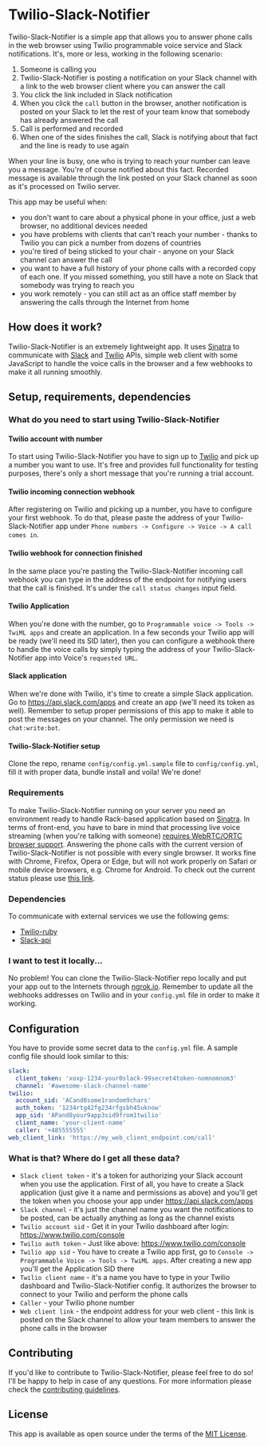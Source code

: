 # Twilio-Slack-Notifier

Twilio-Slack-Notifier is a simple app that allows you to answer phone calls in the web browser using Twilio programmable voice service and Slack notifications. It's, more or less, working in the following scenario:

1. Someone is calling you
2. Twilio-Slack-Notifier is posting a notification on your Slack channel with a link to the web browser client where you can answer the call
3. You click the link included in Slack notification
4. When you click the `call` button in the browser, another notification is posted on your Slack to let the rest of your team know that somebody has already answered the call
5. Call is performed and recorded
6. When one of the sides finishes the call, Slack is notifying about that fact and the line is ready to use again

When your line is busy, one who is trying to reach your number can leave you a message. You're of course notified about this fact. Recorded message is available through the link posted on your Slack channel as soon as it's processed on Twilio server.

This app may be useful when:
* you don't want to care about a physical phone in your office, just a web browser, no additional devices needed
* you have problems with clients that can't reach your number - thanks to Twilio you can pick a number from dozens of countries
* you're tired of being sticked to your chair - anyone on your Slack channel can answer the call
* you want to have a full history of your phone calls with a recorded copy of each one. If you missed something, you still have a note on Slack that somebody was trying to reach you
* you work remotely - you can still act as an office staff member by answering the calls through the Internet from home

## How does it work?

Twilio-Slack-Notifier is an extremely lightweight app. It uses [Sinatra]((https://github.com/sinatra/sinatra)) to communicate with [Slack](https://slack.com) and [Twilio](https://twilio.com) APIs, simple web client with some JavaScript to handle the voice calls in the browser and a few webhooks to make it all running smoothly.

## Setup, requirements, dependencies
### What do you need to start using Twilio-Slack-Notifier
#### Twilio account with number

To start using Twilio-Slack-Notifier you have to sign up to [Twilio](https://www.twilio.com) and pick up a number you want to use. It's free and provides full functionality for testing purposes, there's only a short message that you're running a trial account.

#### Twilio incoming connection webhook

After registering on Twilio and picking up a number, you have to configure your first webhook. To do that, please paste the address of your Twilio-Slack-Notifier app under `Phone numbers -> Configure -> Voice -> A call comes in`.


#### Twilio webhook for connection finished

In the same place you're pasting the Twilio-Slack-Notifier incoming call webhook you can type in the address of the endpoint for notifying users that the call is finished. It's under the `call status changes` input field.

#### Twilio Application

When you're done with the number, go to `Programmable voice -> Tools -> TwiML apps` and create an application. In a few seconds your Twilio app will be ready (we'll need its SID later), then you can configure a webhook there to handle the voice calls by simply typing the address of your Twilio-Slack-Notifier app into Voice's `requested URL`.

#### Slack application

When we're done with Twilio, it's time to create a simple Slack application. Go to https://api.slack.com/apps and create an app (we'll need its token as well). Remember to setup proper permissions of this app to make it able to post the messages on your channel. The only permission we need is `chat:write:bot`.

#### Twilio-Slack-Notifier setup

Clone the repo, rename `config/config.yml.sample` file to `config/config.yml`, fill it with proper data, bundle install and voila! We're done!

### Requirements

To make Twilio-Slack-Notifier running on your server you need an environment ready to handle Rack-based application based on [Sinatra](https://github.com/sinatra/sinatra). In terms of front-end, you have to bare in mind that processing live voice streaming (when you're talking with someone) [requires WebRTC/ORTC browser support](https://support.twilio.com/hc/en-us/articles/223180848-Which-browsers-support-WebRTC-). Answering the phone calls with the current version of Twilio-Slack-Notifier is not possible with every single browser. It works fine with Chrome, Firefox, Opera or Edge, but will not work properly on Safari or mobile device browsers, e.g. Chrome for Android. To check out the current status please use [this link](http://caniuse.com/#search=webrtc).

### Dependencies

To communicate with external services we use the following gems:
* [Twilio-ruby](https://github.com/twilio/twilio-ruby)
* [Slack-api](https://github.com/aki017/slack-ruby-gem)

### I want to test it locally...
No problem! You can clone the Twilio-Slack-Notifier repo locally and put your app out to the Internets through [ngrok.io](https://ngrok.com/). Remember to update all the webhooks addresses on Twilio and in your `config.yml` file in order to make it working.

## Configuration
You have to provide some secret data to the `config.yml` file. A sample config file should look similar to this:

``` yml
slack:
  client_token: 'xoxp-1234-your0slack-99secret4token-nomnomnom3'
  channel: '#awesome-slack-channel-name'
twilio:
  account_sid: 'ACand0some1random9chars'
  auth_token: '1234rtg42fg234rfgsbh45uknow'
  app_sid: 'APand8your9app3sid9from1twilio'
  client_name: 'your-client-name'
  caller: '+485555555'
web_client_link: 'https://my_web_client_endpoint.com/call'

```
### What is that? Where do I get all these data?

* `Slack client token` - it's a token for authorizing your Slack account when you use the application. First of all, you have to create a Slack application (just give it a name and permissions as above) and you'll get the token when you choose your app under https://api.slack.com/apps
* `Slack channel` - it's just the channel name you want the notifications to be posted, can be actually anything as long as the channel exists
* `Twilio account sid` - Get it in your Twilio dashboard after login: https://www.twilio.com/console
* `Twilio auth token` - Just like above: https://www.twilio.com/console
* `Twilio app sid` - You have to create a Twilio app first, go to `Console -> Programmable Voice -> Tools -> TwiML apps`. After creating a new app you'll get the Application SID there
* `Twilio client name` - it's a name you have to type in your Twilio dashboard and Twilio-Slack-Notifier config. It authorizes the browser to connect to your Twilio and perform the phone calls
* `Caller` - your Twilio phone number
* `Web client link` - the endpoint address for your web client - this link is posted on the Slack channel to allow your team members to answer the phone calls in the browser

## Contributing

If you'd like to contribute to Twilio-Slack-Notifier, please feel free to do so! I'll be happy to help in case of any questions. For more information please check the [contributing guidelines](CONTRIBUTING.md).

## License

This app is available as open source under the terms of the [MIT License](https://opensource.org/licenses/MIT).

